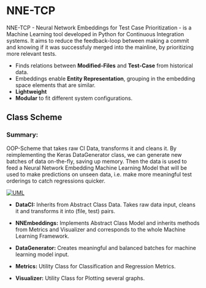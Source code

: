 # NNE-TCP

NNE-TCP - Neural Network Embeddings for Test Case Prioritization - is a Machine Learning tool developed in Python for Continuous Integration systems. It aims to reduce the feedback-loop between making a commit and knowing if it was successfuly merged into the mainline, by prioritizing more relevant tests.

* Finds relations between **Modified-Files** and **Test-Case** from historical data.
* Embeddings enable **Entity Representation**, grouping in the embedding space elements that are similar.
* **Lightweight** 
* **Modular** to fit different system configurations.


## Class Scheme

### Summary: 
OOP-Scheme that takes raw CI Data, transforms it and cleans it. By reimplementing the Keras DataGenerator class, we can generate new batches of data on-the-fly, saving up memory.
  Then the data is used to feed a Neural Network Embedding Machine Learning Model that will be used to make predictions on unseen data, i.e. make more meaningful test orderings to catch regressions quicker.  

[![UML](ClassDiagramUML.png)](http://typo3.demo.aimeos.org/)
   
* **DataCI:** Inherits from Abstract Class Data. Takes raw data input, cleans it and transforms it into (file, test) pairs. 

* **NNEmbeddings:** Implements Abstract Class Model and inherits methods from Metrics and Visualizer and corresponds to the whole Machine Learning Framework.

* **DataGenerator:** Creates meaningful and balanced batches for machine learning model input.

* **Metrics:** Utility Class for Classification and Regression Metrics.

* **Visualizer:** Utility Class for Plotting several graphs.
